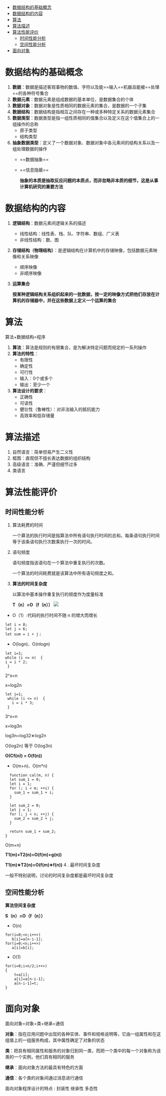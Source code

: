 
<!-- @import "[TOC]" {cmd="toc" depthFrom=1 depthTo=6 orderedList=false} -->

<!-- code_chunk_output -->

- [数据结构的基础概念](#数据结构的基础概念)
- [数据结构的内容](#数据结构的内容)
- [算法](#算法)
- [算法描述](#算法描述)
- [算法性能评价](#算法性能评价)
  - [时间性能分析](#时间性能分析)
  - [空间性能分析](#空间性能分析)
- [面向对象](#面向对象)

<!-- /code_chunk_output -->

# 数据结构的基础概念
1. **数据**：数据是描述客观事物的数值、字符以及能==输入==机器且能被==处理==的各种符号集合
2. **数据元素**：数据元素是组成数据的基本单位，是数据集合的个体
3. **数据对象**：数据对象是性质相同的数据元素的集合，是数据的一个子集
4. **数据结构**：数据结构是指相互之间存在一种或多种特定关系的数据元素集合
5. **数据类型**：数据类型是指一组性质相同的值集合以及定义在这个值集合上的一组操作的总称
    - 原子类型
    - 结构类型
6. **抽象数据类型**：定义了一个数据对象、数据对象中各元素间的结构关系以及一组处理数据的操作
    - ==数据抽象==
    - ==信息隐蔽==
   
       **抽象的本质是抽取反应问题的本质点，而非忽略非本质的细节，这是从事计算机研究的重要方法**
# 数据结构的内容
1. **逻辑结构**：数据元素间逻辑关系的描述
    - 线性结构：线性表、栈、队、字符串、数组、广义表
    - 非线性结构：数、图
2. **存储结构（物理结构）**：是逻辑结构在计算机中的存储映像，包括数据元素映像和关系映像
    - 顺序映像
    - 非顺序映像
3. **运算集合**

    **按某种逻辑结构关系组织起来的一批数据，按一定的映像方式把他们存放在计算机的存储器中，并在这些数据上定义一个运算的集合**

# 算法
算法+数据结构=程序

1. **算法**：算法是规则的有限集合，是为解决特定问题而规定的一系列操作
2. **算法的特性**：
   - 有限性
   - 确定性
   - 可行性
   - 输入：0个或多个
   - 输出：至少一个
3. **算法设计的要求**：
   - 正确性
   - 可读性
   - 健壮性（鲁棒性）：对非法输入的抵抗能力
   - 高效率和低存储量

# 算法描述
1. 自然语言：简单但易产生二义性
2. 框图：直观但不擅长表达数据的组织结构
3. 高级语言：准确、严谨但细节过多
4. 类语言

# 算法性能评价

## 时间性能分析
1. 算法耗费的时间
   
   一个算法的执行时间是指算法中所有语句执行时间的总和。每条语句执行时间等于该条语句执行次数乘执行一次的时间。

2. 语句频度
   
   语句频度指该语句在一个算法中重复执行的次数。

   一个算法的时间耗费就是该算法中所有语句频度之和。

3. **算法的时间复杂度**
   
   以算法中基本操作重复执行的频度作为度量标准 

   **T（n）=O（f（n））**
   ![](第一章绪论/2022-03-19-23-54-38.png)

- O（1）:代码的执行时间不随 n 的增大而增长
```
let i = 8;
let j = 6;
let sum = i + j；
```
- O(logn)、O(nlogn)
```
let i=1;
while (i <= n)  {
i = i * 2;
 }
```
2^x=n

x=log2n
```
let i=1;
 while (i <= n)  {
   i = i * 3;
 }
```
3^x=n

x=log3n

log3n=log32∗log2n

O(log2n) 等于 O(log3n)

**O(Cf(n)) = O(f(n))**
- O(m+n)、O(m*n)
```
  function cal(m, n) {
  let sum_1 = 0;
  let i = 1;
  for (; i < m; ++i) {
    sum_1 = sum_1 + i;
  }
 
  let sum_2 = 0;
  let j = 1;
  for (; j < n; ++j) {
    sum_2 = sum_2 + j;
  }
 
  return sum_1 + sum_2;
}
```
O(m+n)

**T1(m)+T2(n)=O(f(m)+g(n))**

**T1(m)∗T2(n)=O(f(m)∗f(n))**
4 . 最坏时间复杂度
   
   一般不特别说明，讨论的时间复杂度都是最坏时间复杂度

## 空间性能分析
**算法空间复杂度**

**S（n）=O（f（n））**
- O(n)
```
for(i=0;<n;i++>)
   b[i]=a[n-i-1];
for(i=0;<n;i++>)
   a[i]=b[i];
```
- O(1)
```
for(i=0;i<n/2;i++>)
{
    t=a[i];
    a[i]=a[n-i-1];
    a[n-i-1]=t;
}
```
# 面向对象

面向对象=对象+类+继承+通信

**对象**：指在应用问题中出现的各种实体、事件和规格说明等，它由一组属性和在这组值上的一组服务构成，其中属性确定了对象的状态

**类**：把具有相同属性和服务的对象归到同一类，而把一个类中的每一个对象称为该类的一个实例，他们具有相同的服务

**继承**：面向对象方法的最具有特色的方面

**通信**：各个类的对象间通过消息进行通信


面向对象程序设计的特点
: 封装性
继承性
多态性






 
  
